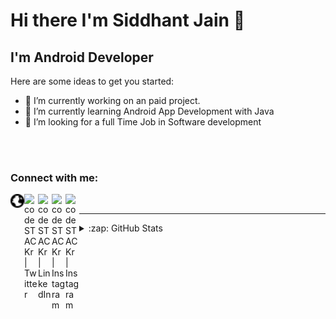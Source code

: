 # Hi there I'm Siddhant Jain 👋


## I'm Android Developer


Here are some ideas to get you started:
- 🔭 I’m currently working on an paid project.
- 🌱 I’m currently learning Android App Development with Java 
- 👯 I’m looking for a full Time Job in Software development
<br>
<br>

### Connect with me:
[<img align="left" alt="codeSTACKr.com" width="22px" src="https://raw.githubusercontent.com/iconic/open-iconic/master/svg/globe.svg" />][website]
[<img align="left" alt="codeSTACKr | Twitter" width="22px" src="https://cdn.jsdelivr.net/npm/simple-icons@v3/icons/twitter.svg" />][twitter]
[<img align="left" alt="codeSTACKr | LinkedIn" width="22px" src="https://cdn.jsdelivr.net/npm/simple-icons@v3/icons/linkedin.svg" />][linkedin]
[<img align="left" alt="codeSTACKr | Instagram" width="22px" src="https://cdn.jsdelivr.net/npm/simple-icons@v3/icons/facebook.svg" />][Facebook]
[<img align="left" alt="codeSTACKr | Instagram" width="22px" src="https://cdn.jsdelivr.net/npm/simple-icons@v3/icons/instagram.svg" />][instagram]

<br />

---
<details>
  <summary>:zap: GitHub Stats</summary>

  [![Siddhant's github stats](https://github-readme-stats.vercel.app/api?username=siddhantjan)]

</details>


[website]: https://siddhantjan.github.io/
[twitter]: https://twitter.com/ManojKumawat199
[instagram]: https://www.instagram.com/siddhant_jan/
[linkedin]: https://www.linkedin.com/in/siddhantjan/
[Facebook]: https://www.facebook.com/SiddhantJain0101/

<!--
**Siddhantjan/Siddhantjan** is a ✨ _special_ ✨ repository because its `README.md` (this file) appears on your GitHub profile.
- 🤔 I’m looking for help with ...
- 💬 Ask me about ...
- 
- 😄 Pronouns: ...
- ⚡ Fun fact: ...
-->
